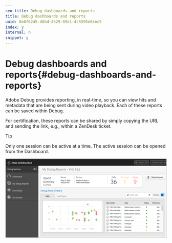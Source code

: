 ```yaml
---
seo-title: Debug dashboards and reports
title: Debug dashboards and reports
uuid: 8e6f6245-d8bd-4329-89e1-4c5595e04ec5
index: y
internal: n
snippet: y
---
```


# Debug dashboards and reports{#debug-dashboards-and-reports}

Adobe Debug provides reporting, in real-time, so you can view hits and metadata that are being sent during video playback. Each of these reports can be saved within Debug.

For certification, these reports can be shared by simply copying the URL and sending the link, e.g., within a ZenDesk ticket.

>[!TIP]
>
>Only one session can be active at a time. The active session can be opened from the Dashboard.

<a id="fig_D0F3FFCBDEB04D03A2B522BBFA8B1B4B"></a>

![](assets/debug-dashboard.png)

